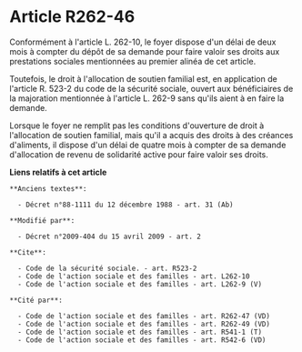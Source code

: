 # Article R262-46

Conformément à l'article L. 262-10, le foyer dispose d'un délai de deux mois à compter du dépôt de sa demande pour faire
valoir ses droits aux prestations sociales mentionnées au premier alinéa de cet article. 

Toutefois, le droit à l'allocation de soutien familial est, en application de l'article R. 523-2 du code de la sécurité
sociale, ouvert aux bénéficiaires de la majoration mentionnée à l'article L. 262-9 sans qu'ils aient à en faire la demande. 

Lorsque le foyer ne remplit pas les conditions d'ouverture de droit à l'allocation de soutien familial, mais qu'il a acquis
des droits à des créances d'aliments, il dispose d'un délai de quatre mois à compter de sa demande d'allocation de revenu de
solidarité active pour faire valoir ses droits.

**Liens relatifs à cet article**

	**Anciens textes**:

	  - Décret n°88-1111 du 12 décembre 1988 - art. 31 (Ab)

	**Modifié par**:

	  - Décret n°2009-404 du 15 avril 2009 - art. 2

	**Cite**:

	  - Code de la sécurité sociale. - art. R523-2
	  - Code de l'action sociale et des familles - art. L262-10
	  - Code de l'action sociale et des familles - art. L262-9 (V)

	**Cité par**:

	  - Code de l'action sociale et des familles - art. R262-47 (VD)
	  - Code de l'action sociale et des familles - art. R262-49 (VD)
	  - Code de l'action sociale et des familles - art. R541-1 (T)
	  - Code de l'action sociale et des familles - art. R542-6 (VD)
